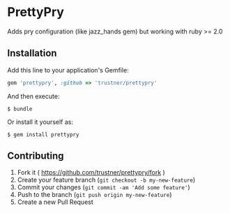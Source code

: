 # PrettyPry

Adds pry configuration (like jazz_hands gem) but
working with ruby >= 2.0

## Installation

Add this line to your application's Gemfile:

```ruby
gem 'prettypry', :github => 'trustner/prettypry'
```

And then execute:

    $ bundle

Or install it yourself as:

    $ gem install prettypry


## Contributing

1. Fork it ( https://github.com/trustner/prettypry/fork )
2. Create your feature branch (`git checkout -b my-new-feature`)
3. Commit your changes (`git commit -am 'Add some feature'`)
4. Push to the branch (`git push origin my-new-feature`)
5. Create a new Pull Request

